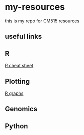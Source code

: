 # my-resources
this is my repo for CM515 resources
## useful links
## R
[R cheat sheet](https://iqss.github.io/dss-workshops/R/Rintro/base-r-cheat-sheet.pdf)
## Plotting
[R graphs](https://r-graph-gallery.com/index.html)
## Genomics
## Python
